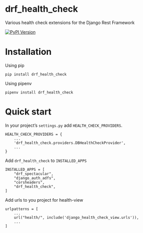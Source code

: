 # drf_health_check
Various health check extensions for the Django Rest Framework

[![PyPI Version][pypi-image]][pypi-url]

[pypi-image]: https://img.shields.io/pypi/v/drf_health_check
[pypi-url]: https://pypi.org/project/drf_health_check/

# Installation

Using pip

`pip install drf_health_check`

Using pipenv

`pipenv install drf_health_check`

# Quick start
In your project’s `settings.py` add `HEALTH_CHECK_PROVIDERS`.

``` 
HEALTH_CHECK_PROVIDERS = {
    ...
    'drf_health_check.providers.DBHealthCheckProvider',
    ...
}
```

Add `drf_health_check` to `INSTALLED_APPS` 
```
INSTALLED_APPS = [
    "drf_spectacular",
    "django_auth_adfs",
    "corsheaders",
    "drf_health_check",
]
```

Add urls to you project for health-view
```
urlpatterns = [
    ...
    url("health/", include('django_health_check_view.urls')),
    ...
]
```